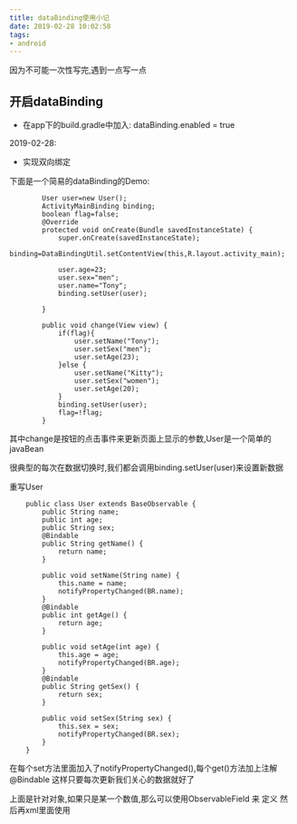 ```yaml
---
title: dataBinding使用小记
date: 2019-02-28 10:02:58
tags:
- android
---
```

因为不可能一次性写完,遇到一点写一点
## 开启dataBinding

* 在app下的build.gradle中加入:
     dataBinding.enabled = true

2019-02-28:
* 实现双向绑定

下面是一个简易的dataBinding的Demo:


            User user=new User();
            ActivityMainBinding binding;
            boolean flag=false;
            @Override
            protected void onCreate(Bundle savedInstanceState) {
                super.onCreate(savedInstanceState);
                binding=DataBindingUtil.setContentView(this,R.layout.activity_main);

                user.age=23;
                user.sex="men";
                user.name="Tony";
                binding.setUser(user);

            }

            public void change(View view) {
                if(flag){
                    user.setName("Tony");
                    user.setSex("men");
                    user.setAge(23);
                }else {
                    user.setName("Kitty");
                    user.setSex("women");
                    user.setAge(20);
                }
                binding.setUser(user);
                flag=!flag;
            }

其中change是按钮的点击事件来更新页面上显示的参数,User是一个简单的javaBean

很典型的每次在数据切换时,我们都会调用binding.setUser(user)来设置新数据

重写User


        public class User extends BaseObservable {
            public String name;
            public int age;
            public String sex;
            @Bindable
            public String getName() {
                return name;
            }

            public void setName(String name) {
                this.name = name;
                notifyPropertyChanged(BR.name);
            }
            @Bindable
            public int getAge() {
                return age;
            }

            public void setAge(int age) {
                this.age = age;
                notifyPropertyChanged(BR.age);
            }
            @Bindable
            public String getSex() {
                return sex;
            }

            public void setSex(String sex) {
                this.sex = sex;
                notifyPropertyChanged(BR.sex);
            }
        }
在每个set方法里面加入了notifyPropertyChanged(),每个get()方法加上注解@Bindable  这样只要每次更新我们关心的数据就好了

上面是针对对象,如果只是某一个数值,那么可以使用ObservableField<T> 来 定义  然后再xml里面使用
